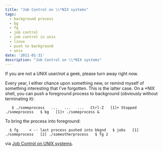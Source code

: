 ```yaml
---
title: "Job Control on \\*NIX systems"
tags:
  - background process
  - bg
  - fg
  - job control
  - job control in unix
  - linux
  - push to background
  - unix
date: '2011-01-31'
description: "Job Control on \\*NIX systems"
---
```


If you are not a UNIX user/not a geek, please turn away right now.

Every year, I either chance upon something new, or remind myself of something interesting that I've forgotten. This is the latter case. On a \*NIX shell, you can push a foreground process to background (obviously without terminating it):

`  
$ ./someprocess  
...  
...  
...  
Ctrl-Z  
[1]+ Stopped   ./someprocess  
$ bg  
[1]+ ./someprocess &`

To bring the process into foreground:

`  
$ fg     < -- last process pushed into bkgnd  
$ jobs   [1] ./someprocess  
[2] ./someotherprocess  
$ fg 2  
`

via [Job Control on UNIX systems][0].


[0]: http://acs.ucsd.edu/info/jobctrl.shtml